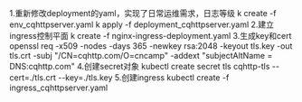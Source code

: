 1.重新修改deployment的yaml，实现了日常运维需求，日志等级
k create  -f env_cqhttpserver.yaml
k apply -f deployment_cqhttpserver.yaml
2.建立ingress控制平面
 k create -f nginx-ingress-deployment.yaml
3.生成key和cert
openssl req -x509 -nodes -days 365 -newkey rsa:2048 -keyout tls.key -out tls.crt -subj "/CN=cqhttp.com/O=cncamp" -addext "subjectAltName = DNS:cqhttp.com"
4.创建secret对象
kubectl create secret tls cqhttp-tls --cert=./tls.crt --key=./tls.key
5.创建ingress
kubectl create -f ingress_cqhttpserver.yaml